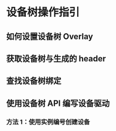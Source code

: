 # 设备树操作指引

## 如何设置设备树 Overlay

## 获取设备树与生成的 header

## 查找设备树绑定

## 使用设备树 API 编写设备驱动

### 方法 1：使用实例编号创建设备
